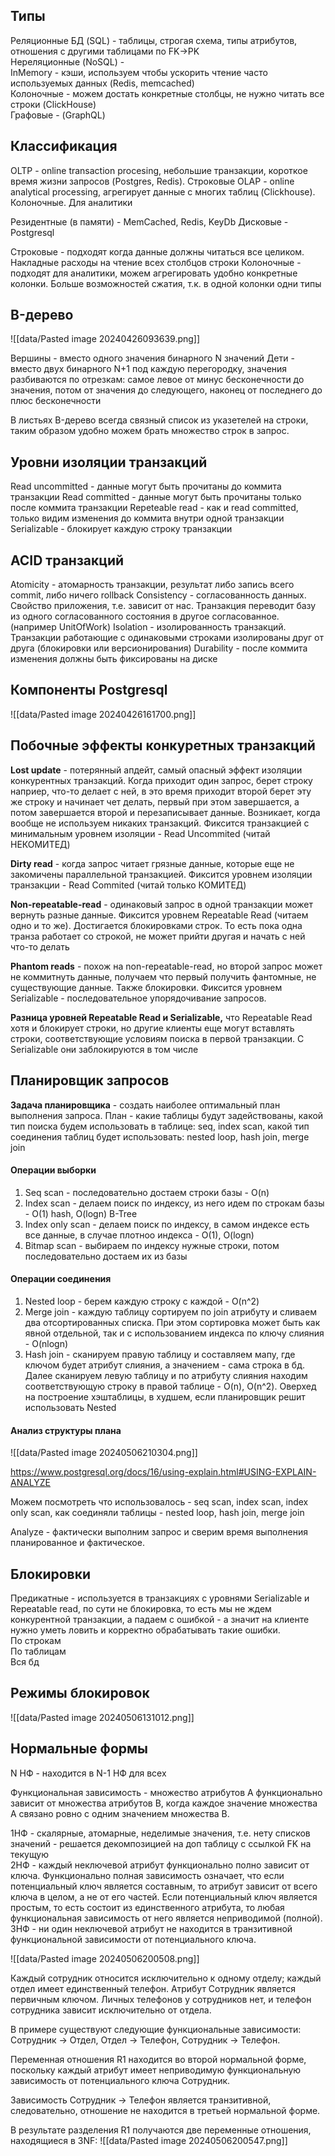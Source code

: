 ## Типы
Реляционные БД (SQL) - таблицы, строгая схема, типы атрибутов, отношения с другими таблицами по FK->PK  
Нереляционные (NoSQL) -   
InMemory - кэши, используем чтобы ускорить чтение часто используемых данных (Redis, memcached)  
Колоночные - можем достать конкретные столбцы, не нужно читать все строки (ClickHouse)   
Графовые - (GraphQL)


## Классификация
OLTP - online transaction procesing, небольшие транзакции, короткое время жизни запросов (Postgres, Redis). Строковые
OLAP - online analytical processing, агрегирует данные с многих таблиц (Clickhouse). Колоночные. Для аналитики

Резидентные (в памяти) - MemCached, Redis, KeyDb
Дисковые - Postgresql

Строковые - подходят когда данные должны читаться все целиком. Накладные расходы на чтение всех столбцов строки
Колоночные - подходят для аналитики, можем агрегировать удобно конкретные колонки. Больше возможностей сжатия, т.к. в одной колонки одни типы

## B-дерево
![[data/Pasted image 20240426093639.png]]

Вершины - вместо одного значения бинарного N значений
Дети - вместо двух бинарного N+1 под каждую перегородку, значения разбиваются по отрезкам: самое левое от минус бесконечности до значения, потом от значения до следующего, наконец от последнего до плюс бесконечности

В листьях B-дерево всегда связный список из указетелей на строки, таким образом удобно можем брать множество строк в запрос.

## Уровни изоляции транзакций
Read uncommitted - данные могут быть прочитаны до коммита транзакции
Read committed - данные могут быть прочитаны только после коммита транзакции
Repeteable read - как и read committed, только видим изменения до коммита внутри одной транзакции
Serializable - блокирует каждую строку транзакции

## ACID транзакций
Atomicity - атомарность транзакции, результат либо запись всего commit, либо ничего rollback
Consistency - согласованность данных. Свойство приложения, т.е. зависит от нас. Транзакция переводит базу из одного согласованного состояния в другое согласованное. (например UnitOfWork)
Isolation - изолированность транзакций. Транзакции работающие с одинаковыми строками изолированы друг от друга (блокировки или версионирования)
Durability - после коммита изменения должны быть фиксированы на диске


## Компоненты Postgresql
![[data/Pasted image 20240426161700.png]]

## Побочные эффекты конкуретных транзакций
**Lost update** - потерянный апдейт, самый опасный эффект изоляции конкурентных транзакций. Когда приходит один запрос, берет строку наприер, что-то делает с ней, в это время приходит второй берет эту же строку и начинает чет делать, первый при этом завершается, а потом завершается второй и перезаписывает данные. Возникает, когда вообще не используем никаких транзакций. Фиксится транзакцией с минимальным уровнем изоляции - Read Uncommited (читай НЕКОМИТЕД)

**Dirty read** - когда запрос читает грязные данные, которые еще не закомичены параллельной транзакцией. Фиксится уровнем изоляции транзакции - Read Commited (читай только КОМИТЕД)

**Non-repeatable-read** - одинаковый запрос в одной транзакции может вернуть разные данные. Фиксится уровнем Repeatable Read (читаем одно и то же). Достигается блокировками строк. То есть пока одна транза работает со строкой, не может прийти другая и начать с ней что-то делать

**Phantom reads** - похож на non-repeatable-read, но второй запрос может не коммитнуть данные, получаем что первый получить фантомные, не существующие данные. Также блокировки. Фиксится уровнем Serializable - последовательное упорядочивание запросов.

**Разница уровней Repeatable Read и Serializable,** что Repeatable Read хотя и блокирует строки, но другие клиенты еще могут вставлять строки, соответствующие условиям поиска в первой транзакции. С Serializable они заблокируются в том числе

## Планировщик запросов
**Задача планировщика** - создать наиболее оптимальный план выполнения запроса. План - какие таблицы будут задействованы, какой тип поиска будем использовать в таблице: seq, index scan, какой тип соединения таблиц будет использовать: nested loop, hash join, merge join

#### Операции выборки
1. Seq scan - последовательно достаем строки базы - O(n)
2. Index scan - делаем поиск по индексу, из него идем по строкам базы - O(1) hash, O(logn) B-Tree
3. Index only scan - делаем поиск по индексу, в самом индексе есть все данные, в случае плотноо индекса - O(1), O(logn)
4. Bitmap scan - выбираем по индексу нужные строки, потом последовательно достаем их из базы

#### Операции соединения
1. Nested loop - берем каждую строку с каждой - O(n^2)
2. Merge join - каждую таблицу сортируем по join атрибуту и сливаем два отсортированных списка. При этом сортировка может быть как явной отдельной, так и с использованием индекса по ключу слияния - O(nlogn)
3. Hash join - сканируем правую таблицу и составляем мапу, где ключом будет атрибут слияния, а значением - сама строка в бд. Далее сканируем левую таблицу и по атрибуту слияния находим соответствующую строку в правой таблице - O(n), O(n^2). Оверхед на построение хэштаблицы, в худшем, если планировщик решит использовать Nested

#### Анализ структуры плана
![[data/Pasted image 20240506210304.png]]

https://www.postgresql.org/docs/16/using-explain.html#USING-EXPLAIN-ANALYZE

Можем посмотреть что использовалось - seq scan, index scan, index only scan, как соединяли таблицы - nested loop, hash join, merge join

Analyze - фактически выполним запрос и сверим время выполнения планированное и фактическое. 

## Блокировки
Предикатные - используется в транзакциях с уровнями Serializable и Repeatable read, по сути не блокировка, то есть мы не ждем конкурентной транзакции, а падаем с ошибкой - а значит на клиенте нужно уметь ловить и корректно обрабатывать такие ошибки.  
По строкам  
По таблицам  
Вся бд

## Режимы блокировок
![[data/Pasted image 20240506131012.png]]

## Нормальные формы
N НФ - находится в N-1 НФ для всех

Функциональная зависимость - множество атрибутов A функционально зависит от множества атрибутов B, когда каждое значение множества A связано ровно с одним значением множества B. 

1НФ - скалярные, атомарные, неделимые значения, т.е. нету списков значений - решается декомпозицией на доп таблицу с ссылкой FK на текущую  
2НФ - каждый неключевой атрибут функционально полно зависит от ключа. Функционально полная зависимость означает, что если потенциальный ключ является составным, то атрибут зависит от всего ключа в целом, а не от его частей. Если потенциальный ключ является простым, то есть состоит из единственного атрибута, то любая функциональная зависимость от него является неприводимой (полной).
3НФ - ни один неключевой атрибут не находится в транзитивной функциональной зависимости от потенциального ключа. 

![[data/Pasted image 20240506200508.png]]

Каждый сотрудник относится исключительно к одному отделу; каждый отдел имеет единственный телефон. Атрибут Сотрудник является первичным ключом. Личных телефонов у сотрудников нет, и телефон сотрудника зависит исключительно от отдела.

В примере существуют следующие функциональные зависимости: Сотрудник → Отдел, Отдел → Телефон, Сотрудник → Телефон.

Переменная отношения R1 находится во второй нормальной форме, поскольку каждый атрибут имеет неприводимую функциональную зависимость от потенциального ключа Сотрудник.

Зависимость Сотрудник → Телефон является транзитивной, следовательно, отношение не находится в третьей нормальной форме.

В результате разделения R1 получаются две переменные отношения, находящиеся в 3NF:
![[data/Pasted image 20240506200547.png]]